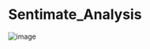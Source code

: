 # Sentimate_Analysis

![image](https://github.com/NamiraMujawar/Sentimate_Analysis/assets/120715329/40aa609c-733e-4fc5-8c79-53cc4ece62b4)




